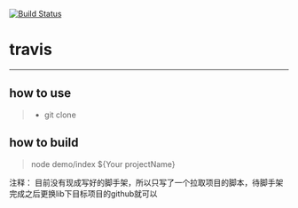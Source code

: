 [![Build Status](https://travis-ci.org/michaelliao/openweixin.svg?branch=master)](https://travis-ci.org/michaelliao/openweixin)

# travis
------

## how to use

> * git clone

## how to build

> node demo/index ${Your projectName}

注释： 目前没有现成写好的脚手架，所以只写了一个拉取项目的脚本，待脚手架完成之后更换lib下目标项目的github就可以


